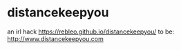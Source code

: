 # distancekeepyou
an irl hack
https://rebleo.github.io/distancekeepyou/
to be: http://www.distancekeepyou.com
